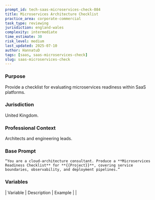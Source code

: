 ```yaml
---
prompt_id: tech-saas-microservices-check-084
title: Microservices Architecture Checklist
practice_area: corporate-commercial
task_type: reviewing
jurisdiction: england-wales
complexity: intermediate
time_estimate: 30
risk_level: medium
last_updated: 2025-07-10
author: HannatuD
tags: [saas, saas-microservices-check]
slug: saas-microservices-check
---
```


### Purpose  
Provide a checklist for evaluating microservices readiness within SaaS platforms.

### Jurisdiction  
United Kingdom.

### Professional Context  
Architects and engineering leads.

### Base Prompt  
```text
“You are a cloud-architecture consultant. Produce a **Microservices Readiness Checklist** for **{{Project}}**, covering service boundaries, observability, and deployment pipelines.”
```

### Variables  
| Variable | Description | Example |
|
